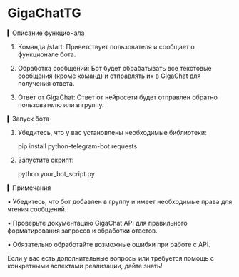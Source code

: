 # GigaChatTG

▎Описание функционала

1. Команда /start: Приветствует пользователя и сообщает о функционале бота.

2. Обработка сообщений: Бот будет обрабатывать все текстовые сообщения (кроме команд) и отправлять их в GigaChat для получения ответа.

3. Ответ от GigaChat: Ответ от нейросети будет отправлен обратно пользователю или в группу.

▎Запуск бота

1. Убедитесь, что у вас установлены необходимые библиотеки:

      pip install python-telegram-bot requests
   

2. Запустите скрипт:

      python your_bot_script.py
   

▎Примечания

• Убедитесь, что бот добавлен в группу и имеет необходимые права для чтения сообщений.

• Проверьте документацию GigaChat API для правильного форматирования запросов и обработки ответов.

• Обязательно обработайте возможные ошибки при работе с API.

Если у вас есть дополнительные вопросы или требуется помощь с конкретными аспектами реализации, дайте знать!
